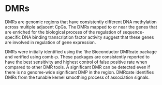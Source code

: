# DMRs
DMRs are genomic regions that have consistently different DNA methylation across multiple adjacent CpGs. The DMRs mapped to or near the genes that are enriched for the biological process of the regulation of sequence-specific DNA binding transcription factor activity suggest that these genes are involved in regulation of gene expression.

DMRs were initially identified using the ‘the Bioconductor DMRcate package and verified using comb-p. These packages are consistently reported to have the best sensitivity and highest control of false positive rate when compared to other DMR tools. A significant DMR can be detected even if there is no genome-wide significant DMP in the region. DMRcate identifies DMRs from the tunable kernel smoothing process of association signals.
